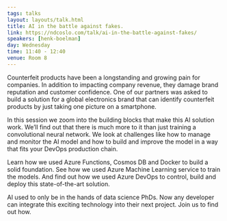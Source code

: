 ```yaml
---
tags: talks
layout: layouts/talk.html
title: AI in the battle against fakes.
link: https://ndcoslo.com/talk/ai-in-the-battle-against-fakes/
speakers: [henk-boelman]
day: Wednesday
time: 11:40 - 12:40
venue: Room 8
---
```

Counterfeit products have been a longstanding and growing pain for companies. In addition to impacting company revenue, they damage brand reputation and customer confidence. One of our partners was asked to build a solution for a global electronics brand that can identify counterfeit products by just taking one picture on a smartphone.


In this session we zoom into the building blocks that make this AI solution work. We’ll find out that there is much more to it than just training a convolutional neural network. We look at challenges like how to manage and monitor the AI model and how to build and improve the model in a way that fits your DevOps production chain.

Learn how we used Azure Functions, Cosmos DB and Docker to build a solid foundation. See how we used Azure Machine Learning service to train the models. And find out how we used Azure DevOps to control, build and deploy this state-of-the-art solution.

AI used to only be in the hands of data science PhDs. Now any developer can integrate this exciting technology into their next project. Join us to find out how.
